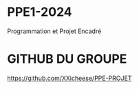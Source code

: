 # PPE1-2024
Programmation et Projet Encadré 


# GITHUB DU GROUPE
https://github.com/XXicheese/PPE-PROJET
